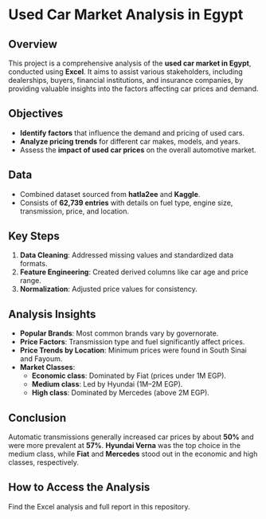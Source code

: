 # Used Car Market Analysis in Egypt

## Overview
This project is a comprehensive analysis of the **used car market in Egypt**, conducted using **Excel**. It aims to assist various stakeholders, including dealerships, buyers, financial institutions, and insurance companies, by providing valuable insights into the factors affecting car prices and demand.

## Objectives
- **Identify factors** that influence the demand and pricing of used cars.
- **Analyze pricing trends** for different car makes, models, and years.
- Assess the **impact of used car prices** on the overall automotive market.

## Data
- Combined dataset sourced from **hatla2ee** and **Kaggle**.
- Consists of **62,739 entries** with details on fuel type, engine size, transmission, price, and location.

## Key Steps
1. **Data Cleaning**: Addressed missing values and standardized data formats.
2. **Feature Engineering**: Created derived columns like car age and price range.
3. **Normalization**: Adjusted price values for consistency.

## Analysis Insights
- **Popular Brands**: Most common brands vary by governorate.
- **Price Factors**: Transmission type and fuel significantly affect prices.
- **Price Trends by Location**: Minimum prices were found in South Sinai and Fayoum.
- **Market Classes**:
  - **Economic class**: Dominated by Fiat (prices under 1M EGP).
  - **Medium class**: Led by Hyundai (1M–2M EGP).
  - **High class**: Dominated by Mercedes (above 2M EGP).

## Conclusion
Automatic transmissions generally increased car prices by about **50%** and were more prevalent at **57%**. **Hyundai Verna** was the top choice in the medium class, while **Fiat** and **Mercedes** stood out in the economic and high classes, respectively.

## How to Access the Analysis
Find the Excel analysis and full report in this repository.
